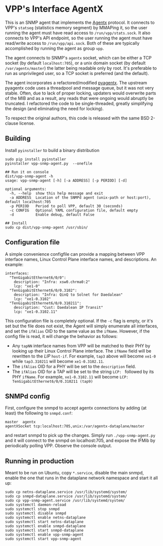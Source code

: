 # VPP's Interface AgentX

This is an SNMP agent that implements the [Agentx](https://datatracker.ietf.org/doc/html/rfc2257)
protocol. It connects to VPP's `statseg` (statistics memory segment) by MMAPing
it, so the user running the agent must have read access to `/run/vpp/stats.sock`.
It also connects to VPP's API endpoint, so the user running the agent must
have read/write access to `/run/vpp/api.sock`. Both of these are typically accomplished
by running the agent as group `vpp`.

The agent connects to SNMP's `agentx` socket, which can be either a TCP socket
(by default `localhost:705`), or a unix domain socket (by default `/var/agentx/master`)
the latter being readable only by root. It's preferable to run as unprivileged user,
so a TCP socket is preferred (and the default).

The agent incorporates a refactored/modified [pyagentx](https://github.com/hosthvo/pyagentx).
The upstream pyagentx code uses a threadpool and message queue, but it was not very stable.
Often, due to lack of proper locking, updaters would overwrite parts of the MIB and as a
result, any reads that were ongoing would abruptly be truncated. I refactored the code to
be single-threaded, greatly simplifying the design (and eliminating the need for locking).

To respect the original authors, this code is released with the same BSD 2-clause license.

## Building

Install `pyinstaller` to build a binary distribution

```
sudo pip install pyinstaller
pyinstaller vpp-snmp-agent.py  --onefile

## Run it on console
dist/vpp-snmp-agent -h
usage: vpp-snmp-agent [-h] [-a ADDRESS] [-p PERIOD] [-d]

optional arguments:
  -h, --help  show this help message and exit
  -a ADDRESS  Location of the SNMPd agent (unix-path or host:port), default localhost:705
  -p PERIOD   Period to poll VPP, default 30 (seconds)
  -c CONFIG   Optional YAML configuration file, default empty
  -d          Enable debug, default False

## Install
sudo cp dist/vpp-snmp-agent /usr/sbin/
```

## Configuration file

A simple convenience configfile can provide a mapping between VPP interface names, Linux Control Plane
interface names, and descriptions. An example:

```
interfaces:
  "TenGigabitEthernet6/0/0":
    description: "Infra: xsw0.chrma0:2"
    lcp: "xe1-0"
  "TenGigabitEthernet6/0/0.3102":
    description: "Infra: QinQ to Solnet for Daedalean"
    lcp: "xe1-0.3102"
  "TenGigabitEthernet6/0/0.310211":
    description: "Cust: Daedalean IP Transit"
    lcp: "xe1-0.3102.11"
```

This configuration file is completely optional. If the `-c` flag is empty, or it's set but the file does
not exist, the Agent will simply enumerate all interfaces, and set the `ifAlias` OID to the same value as
the `ifName`. However, if the config file is read, it will change the behavior as follows:

*  Any `tapNN` interface names from VPP will be matched to their PHY by looking up their Linux Control Plane
   interface. The `ifName` field will be rewritten to the _LIP_ `host-if`. For example, `tap3` above will
   become `xe1-0` while `tap3.310211` will become `xe1-0.3102.11`.
*  The `ifAlias` OID for a PHY will be set to the `description` field.
*  The `ifAlias` OID for a TAP will be set to the string `LCP: ` followed by its PHY `ifName`. For example,
   `xe1-0.3102.11` will become `LCP: TenGigabitEthernet6/0/0.310211 (tap9)`

## SNMPd config

First, configure the snmpd to accept agentx connections by adding (at least) the following
to `snmpd.conf`:
```
master  agentx
agentXSocket tcp:localhost:705,unix:/var/agentx-dataplane/master
```

and restart snmpd to pick up the changes. Simply run `./vpp-snmp-agent.py` and it
will connect to the snmpd on localhost:705, and expose the IFMib by periodically
polling VPP. Observe the console output.


## Running in production

Meant to be run on Ubuntu, copy `*.service`, disable the main snmpd, enable
the one that runs in the dataplane network namespace and start it all up:

```
sudo cp netns-dataplane.service /usr/lib/systemd/system/
sudo cp snmpd-dataplane.service /usr/lib/systemd/system/
sudo cp vpp-snmp-agent.service /usr/lib/systemd/system/
sudo systemctl daemon-reload
sudo systemctl stop snmpd
sudo systemctl disable snmpd
sudo systemctl enable netns-dataplane
sudo systemctl start netns-dataplane
sudo systemctl enable snmpd-dataplane
sudo systemctl start snmpd-dataplane
sudo systemctl enable vpp-snmp-agent
sudo systemctl start vpp-snmp-agent
```
